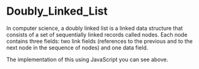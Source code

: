 # Doubly_Linked_List

In computer science, a doubly linked list is a linked data structure that consists of a set of sequentially linked records called nodes. 
Each node contains three fields: two link fields (references to the previous and to the next node in the sequence of nodes) and one data field. 

The implementation of this using JavaScript you can see above.
